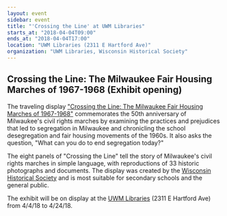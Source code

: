 ```yaml
---
layout: event
sidebar: event
title: "'Crossing the Line' at UWM Libraries"
starts_at: "2018-04-04T09:00"
ends_at: "2018-04-04T17:00"
location: "UWM Libraries (2311 E Hartford Ave)"
organization: "UWM Libraries, Wisconsin Historical Society"
---
```


## Crossing the Line: The Milwaukee Fair Housing Marches of 1967-1968 (Exhibit opening)

The traveling display ["Crossing the Line: The Milwaukee Fair Housing Marches of 1967-1968"](https://www.wisconsinhistory.org/calendar/series/43/crossing-the-line) commemorates the 50th anniversary of Milwaukee's civil rights marches by examining the practices and prejudices that led to segregation in Milwaukee and chronicling the school desegregation and fair housing movements of the 1960s. It also asks the question, "What can you do to end segregation today?"
 
The eight panels of "Crossing the Line" tell the story of Milwaukee's civil rights marches in simple language, with reproductions of 33 historic photographs and documents. The display was created by the [Wisconsin Historical Society](https://www.wisconsinhistory.org) and is most suitable for secondary schools and the general public.

The exhibit will be on display at the [UWM Libraries](http://uwm.edu/libraries/) (2311 E Hartford Ave) from 4/4/18 to 4/24/18.
